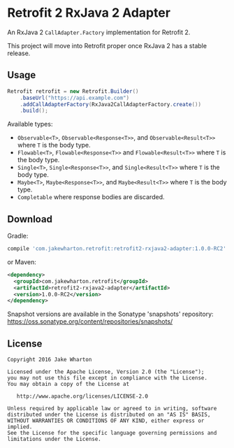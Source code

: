 Retrofit 2 RxJava 2 Adapter
===========================

An RxJava 2 `CallAdapter.Factory` implementation for Retrofit 2.

This project will move into Retrofit proper once RxJava 2 has a stable release.



Usage
-----

```java
Retrofit retrofit = new Retrofit.Builder()
    .baseUrl("https://api.example.com")
    .addCallAdapterFactory(RxJava2CallAdapterFactory.create())
    .build();
```

Available types:

 * `Observable<T>`, `Observable<Response<T>>`, and `Observable<Result<T>>` where `T` is the body type.
 * `Flowable<T>`, `Flowable<Response<T>>` and `Flowable<Result<T>>` where `T` is the body type.
 * `Single<T>`, `Single<Response<T>>`, and `Single<Result<T>>`  where `T` is the body type.
 * `Maybe<T>`, `Maybe<Response<T>>`, and `Maybe<Result<T>>`  where `T` is the body type.
 * `Completable` where response bodies are discarded.



Download
--------

Gradle:
```groovy
compile 'com.jakewharton.retrofit:retrofit2-rxjava2-adapter:1.0.0-RC2'
```
or Maven:
```xml
<dependency>
  <groupId>com.jakewharton.retrofit</groupId>
  <artifactId>retrofit2-rxjava2-adapter</artifactId>
  <version>1.0.0-RC2</version>
</dependency>
```

Snapshot versions are available in the Sonatype 'snapshots' repository: https://oss.sonatype.org/content/repositories/snapshots/



License
-------

    Copyright 2016 Jake Wharton

    Licensed under the Apache License, Version 2.0 (the "License");
    you may not use this file except in compliance with the License.
    You may obtain a copy of the License at

       http://www.apache.org/licenses/LICENSE-2.0

    Unless required by applicable law or agreed to in writing, software
    distributed under the License is distributed on an "AS IS" BASIS,
    WITHOUT WARRANTIES OR CONDITIONS OF ANY KIND, either express or implied.
    See the License for the specific language governing permissions and
    limitations under the License.
